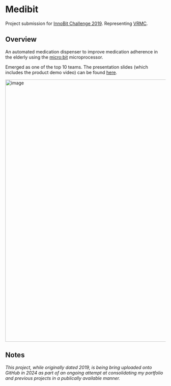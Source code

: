 # Medibit
Project submission for [InnoBit Challenge 2019](https://www.facebook.com/socialcollider.co/posts/the-innobit-challenge-2019-by-the-good-people-at-leng-kee-cc-youth-club-took-pla/2305099979737200/). Representing [VRMC](https://vrmc.github.io).

## Overview
An automated medication dispenser to improve medication adherence in the elderly using the [micro:bit](https://microbit.org) microprocessor.

Emerged as one of the top 10 teams. The presentation slides (which includes the product demo video) can be found [here](https://docs.google.com/presentation/d/1kmN--ZmC08iaTyS4nli78rkQZKpe0RPj2X4i8qXdSUY/edit?usp=sharing).

<img width="825" alt="image" src="https://github.com/sp4ce-cowboy/medibit/assets/19762596/2940a6c9-18a3-437f-9beb-5923aedb1578">

## Notes
_This project, while originally dated 2019, is being bring uploaded onto GitHub in 2024 as part of an ongoing attempt at consolidating my portfolio and previous projects in a publically available manner._
